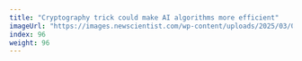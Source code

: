 ```yaml
---
title: "Cryptography trick could make AI algorithms more efficient"
imageUrl: "https://images.newscientist.com/wp-content/uploads/2025/03/03104138/SEI_241701675.jpg?width=788"
index: 96
weight: 96
---
```

